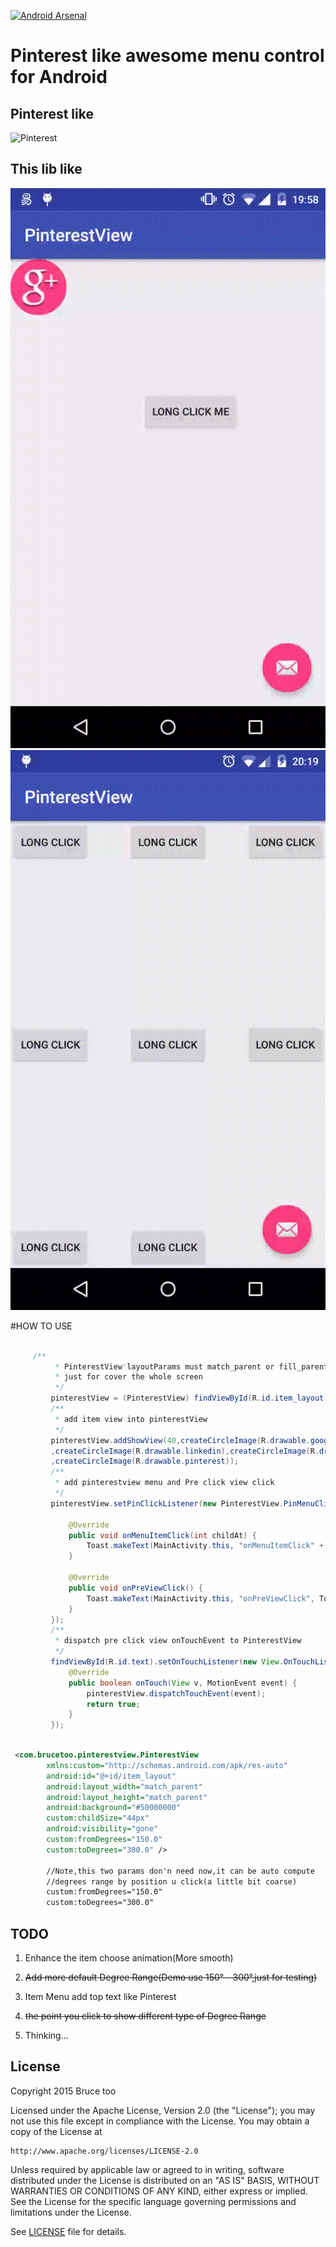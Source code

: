 [![Android Arsenal](https://img.shields.io/badge/Android%20Arsenal-PinterestView-green.svg?style=flat)](https://android-arsenal.com/details/1/2595)
# Pinterest like awesome menu control for Android
## Pinterest like 
![Pinterest](./pinterest.gif)

## This lib like 
![MINE](./mine.gif)
![MINE](./mine2.gif)


#HOW TO USE
```java

     /**
          * PinterestView'layoutParams must match_parent or fill_parent,
          * just for cover the whole screen
          */
         pinterestView = (PinterestView) findViewById(R.id.item_layout);
         /**
          * add item view into pinterestView
          */
         pinterestView.addShowView(40,createCircleImage(R.drawable.googleplus)
         ,createCircleImage(R.drawable.linkedin),createCircleImage(R.drawable.twitter)
         ,createCircleImage(R.drawable.pinterest));
         /**
          * add pinterestview menu and Pre click view click
          */
         pinterestView.setPinClickListener(new PinterestView.PinMenuClickListener() {
 
             @Override
             public void onMenuItemClick(int childAt) {
                 Toast.makeText(MainActivity.this, "onMenuItemClick" + childAt, Toast.LENGTH_SHORT).show();
             }
 
             @Override
             public void onPreViewClick() {
                 Toast.makeText(MainActivity.this, "onPreViewClick", Toast.LENGTH_SHORT).show();
             }
         });
         /**
          * dispatch pre click view onTouchEvent to PinterestView
          */
         findViewById(R.id.text).setOnTouchListener(new View.OnTouchListener() {
             @Override
             public boolean onTouch(View v, MotionEvent event) {
                 pinterestView.dispatchTouchEvent(event);
                 return true;
             }
         });

```

```xml

 <com.brucetoo.pinterestview.PinterestView
        xmlns:custom="http://schemas.android.com/apk/res-auto"
        android:id="@+id/item_layout"
        android:layout_width="match_parent"
        android:layout_height="match_parent"
        android:background="#50000000"
        custom:childSize="44px"
        android:visibility="gone"
        custom:fromDegrees="150.0"
        custom:toDegrees="300.0" />
        
        //Note,this two params don'n need now,it can be auto compute 
        //degrees range by position u click(a little bit coarse)
        custom:fromDegrees="150.0"
        custom:toDegrees="300.0"

```

##  TODO

1. Enhance the item choose animation(More smooth)

2. ~~Add more default Degree Range(Demo use 150° - 300°,just for testing)~~

3. Item Menu add top text like Pinterest

4. ~~the point you click to show different type of Degree Range~~

5. Thinking...

## License

Copyright 2015 Bruce too

Licensed under the Apache License, Version 2.0 (the "License");
you may not use this file except in compliance with the License.
You may obtain a copy of the License at

    http://www.apache.org/licenses/LICENSE-2.0

Unless required by applicable law or agreed to in writing, software
distributed under the License is distributed on an "AS IS" BASIS,
WITHOUT WARRANTIES OR CONDITIONS OF ANY KIND, either express or implied.
See the License for the specific language governing permissions and
limitations under the License.

See [LICENSE](LICENSE) file for details.
